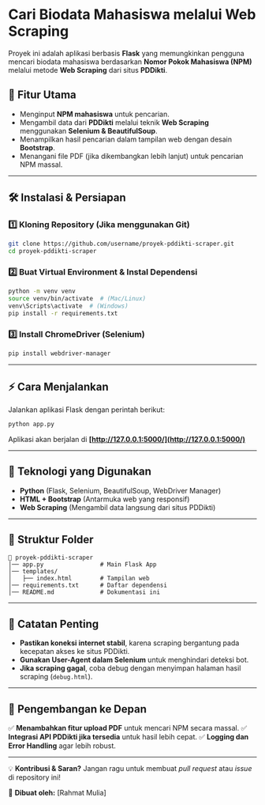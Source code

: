 # Cari Biodata Mahasiswa melalui Web Scraping

Proyek ini adalah aplikasi berbasis **Flask** yang memungkinkan pengguna mencari biodata mahasiswa berdasarkan **Nomor Pokok Mahasiswa (NPM)** melalui metode **Web Scraping** dari situs **PDDikti**.

## 🚀 Fitur Utama

- Menginput **NPM mahasiswa** untuk pencarian.
- Mengambil data dari **PDDikti** melalui teknik **Web Scraping** menggunakan **Selenium & BeautifulSoup**.
- Menampilkan hasil pencarian dalam tampilan web dengan desain **Bootstrap**.
- Menangani file PDF (jika dikembangkan lebih lanjut) untuk pencarian NPM massal.

---

## 🛠 Instalasi & Persiapan

### 1️⃣ **Kloning Repository** (Jika menggunakan Git)

```sh
git clone https://github.com/username/proyek-pddikti-scraper.git
cd proyek-pddikti-scraper
```

### 2️⃣ **Buat Virtual Environment & Instal Dependensi**

```sh
python -m venv venv
source venv/bin/activate  # (Mac/Linux)
venv\Scripts\activate  # (Windows)
pip install -r requirements.txt
```

### 3️⃣ **Install ChromeDriver (Selenium)**

```sh
pip install webdriver-manager
```

---

## ⚡ Cara Menjalankan

Jalankan aplikasi Flask dengan perintah berikut:

```sh
python app.py
```

Aplikasi akan berjalan di **[http://127.0.0.1:5000/](http://127.0.0.1:5000/)**

---

## 📜 Teknologi yang Digunakan

- **Python** (Flask, Selenium, BeautifulSoup, WebDriver Manager)
- **HTML + Bootstrap** (Antarmuka web yang responsif)
- **Web Scraping** (Mengambil data langsung dari situs PDDikti)

---

## 📌 Struktur Folder

```
📂 proyek-pddikti-scraper
│── app.py                # Main Flask App
│── templates/
│   ├── index.html        # Tampilan web
│── requirements.txt      # Daftar dependensi
│── README.md             # Dokumentasi ini
```

---

## 📩 Catatan Penting

- **Pastikan koneksi internet stabil**, karena scraping bergantung pada kecepatan akses ke situs PDDikti.
- **Gunakan User-Agent dalam Selenium** untuk menghindari deteksi bot.
- **Jika scraping gagal**, coba debug dengan menyimpan halaman hasil scraping (`debug.html`).

---

## 🎯 Pengembangan ke Depan

✅ **Menambahkan fitur upload PDF** untuk mencari NPM secara massal.
✅ **Integrasi API PDDikti jika tersedia** untuk hasil lebih cepat.
✅ **Logging dan Error Handling** agar lebih robust.

---

💡 **Kontribusi & Saran?** Jangan ragu untuk membuat *pull request* atau *issue* di repository ini!

🔗 **Dibuat oleh:** [Rahmat Mulia] 
